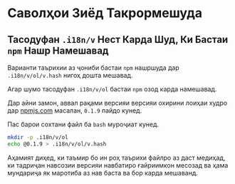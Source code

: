 # Саволҳои Зиёд Такрормешуда

## Тасодуфан `.i18n/v` Нест Карда Шуд, Ки Бастаи `npm` Нашр Намешавад

Варианти таърихии аз ҷониби бастаи `npm` нашршуда дар `.i18n/v/ol/v.hash` нигоҳ дошта мешавад.

Агар шумо тасодуфан `.i18n/v/ol` бастаи `npm` озод карда намешавад.

Дар айни замон, аввал рақами версияи версияи охирини лоиҳаи худро дар [npmjs.com](//npmjs.com) масалан, `0.1.9` пайдо кунед.

Пас барои сохтани файл ба `bash` муроҷиат кунед.

```bash
mkdir -p .i18n/v/ol
echo @0.1.9 > .i18n/v/ol/v.hash
```

Аҳамият диҳед, ки таъмир бо ин роҳ таърихи файлро аз даст медиҳад, ки тадриҷан навсозии версияи навбатиро ғайриимкон месозад ва ҳама мундариҷа як маротиба аз нав баста ва бор карда мешаванд.
